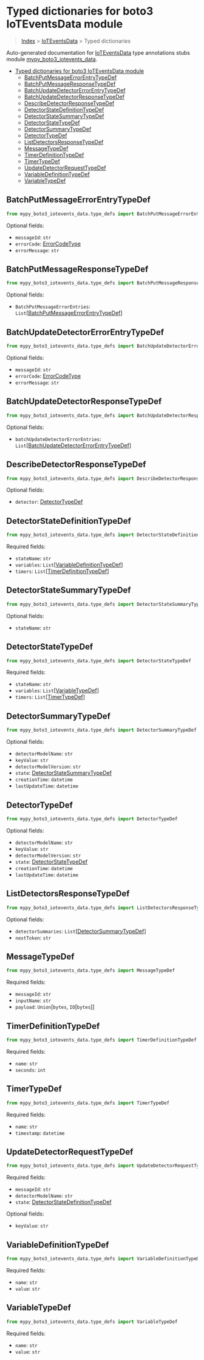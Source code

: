 # Typed dictionaries for boto3 IoTEventsData module

> [Index](..) > [IoTEventsData](.) > Typed dictionaries

Auto-generated documentation for
[IoTEventsData](https://boto3.amazonaws.com/v1/documentation/api/1.17.71/reference/services/iotevents-data.html#IoTEventsData)
type annotations stubs module
[mypy_boto3_iotevents_data](https://pypi.org/project/mypy-boto3-iotevents-data/).

- [Typed dictionaries for boto3 IoTEventsData module](#typed-dictionaries-for-boto3-ioteventsdata-module)
  - [BatchPutMessageErrorEntryTypeDef](#batchputmessageerrorentrytypedef)
  - [BatchPutMessageResponseTypeDef](#batchputmessageresponsetypedef)
  - [BatchUpdateDetectorErrorEntryTypeDef](#batchupdatedetectorerrorentrytypedef)
  - [BatchUpdateDetectorResponseTypeDef](#batchupdatedetectorresponsetypedef)
  - [DescribeDetectorResponseTypeDef](#describedetectorresponsetypedef)
  - [DetectorStateDefinitionTypeDef](#detectorstatedefinitiontypedef)
  - [DetectorStateSummaryTypeDef](#detectorstatesummarytypedef)
  - [DetectorStateTypeDef](#detectorstatetypedef)
  - [DetectorSummaryTypeDef](#detectorsummarytypedef)
  - [DetectorTypeDef](#detectortypedef)
  - [ListDetectorsResponseTypeDef](#listdetectorsresponsetypedef)
  - [MessageTypeDef](#messagetypedef)
  - [TimerDefinitionTypeDef](#timerdefinitiontypedef)
  - [TimerTypeDef](#timertypedef)
  - [UpdateDetectorRequestTypeDef](#updatedetectorrequesttypedef)
  - [VariableDefinitionTypeDef](#variabledefinitiontypedef)
  - [VariableTypeDef](#variabletypedef)

## BatchPutMessageErrorEntryTypeDef

```python
from mypy_boto3_iotevents_data.type_defs import BatchPutMessageErrorEntryTypeDef
```

Optional fields:

- `messageId`: `str`
- `errorCode`: [ErrorCodeType](./literals.md#errorcodetype)
- `errorMessage`: `str`

## BatchPutMessageResponseTypeDef

```python
from mypy_boto3_iotevents_data.type_defs import BatchPutMessageResponseTypeDef
```

Optional fields:

- `BatchPutMessageErrorEntries`:
  `List`\[[BatchPutMessageErrorEntryTypeDef](./type_defs.md#batchputmessageerrorentrytypedef)\]

## BatchUpdateDetectorErrorEntryTypeDef

```python
from mypy_boto3_iotevents_data.type_defs import BatchUpdateDetectorErrorEntryTypeDef
```

Optional fields:

- `messageId`: `str`
- `errorCode`: [ErrorCodeType](./literals.md#errorcodetype)
- `errorMessage`: `str`

## BatchUpdateDetectorResponseTypeDef

```python
from mypy_boto3_iotevents_data.type_defs import BatchUpdateDetectorResponseTypeDef
```

Optional fields:

- `batchUpdateDetectorErrorEntries`:
  `List`\[[BatchUpdateDetectorErrorEntryTypeDef](./type_defs.md#batchupdatedetectorerrorentrytypedef)\]

## DescribeDetectorResponseTypeDef

```python
from mypy_boto3_iotevents_data.type_defs import DescribeDetectorResponseTypeDef
```

Optional fields:

- `detector`: [DetectorTypeDef](./type_defs.md#detectortypedef)

## DetectorStateDefinitionTypeDef

```python
from mypy_boto3_iotevents_data.type_defs import DetectorStateDefinitionTypeDef
```

Required fields:

- `stateName`: `str`
- `variables`:
  `List`\[[VariableDefinitionTypeDef](./type_defs.md#variabledefinitiontypedef)\]
- `timers`:
  `List`\[[TimerDefinitionTypeDef](./type_defs.md#timerdefinitiontypedef)\]

## DetectorStateSummaryTypeDef

```python
from mypy_boto3_iotevents_data.type_defs import DetectorStateSummaryTypeDef
```

Optional fields:

- `stateName`: `str`

## DetectorStateTypeDef

```python
from mypy_boto3_iotevents_data.type_defs import DetectorStateTypeDef
```

Required fields:

- `stateName`: `str`
- `variables`: `List`\[[VariableTypeDef](./type_defs.md#variabletypedef)\]
- `timers`: `List`\[[TimerTypeDef](./type_defs.md#timertypedef)\]

## DetectorSummaryTypeDef

```python
from mypy_boto3_iotevents_data.type_defs import DetectorSummaryTypeDef
```

Optional fields:

- `detectorModelName`: `str`
- `keyValue`: `str`
- `detectorModelVersion`: `str`
- `state`:
  [DetectorStateSummaryTypeDef](./type_defs.md#detectorstatesummarytypedef)
- `creationTime`: `datetime`
- `lastUpdateTime`: `datetime`

## DetectorTypeDef

```python
from mypy_boto3_iotevents_data.type_defs import DetectorTypeDef
```

Optional fields:

- `detectorModelName`: `str`
- `keyValue`: `str`
- `detectorModelVersion`: `str`
- `state`: [DetectorStateTypeDef](./type_defs.md#detectorstatetypedef)
- `creationTime`: `datetime`
- `lastUpdateTime`: `datetime`

## ListDetectorsResponseTypeDef

```python
from mypy_boto3_iotevents_data.type_defs import ListDetectorsResponseTypeDef
```

Optional fields:

- `detectorSummaries`:
  `List`\[[DetectorSummaryTypeDef](./type_defs.md#detectorsummarytypedef)\]
- `nextToken`: `str`

## MessageTypeDef

```python
from mypy_boto3_iotevents_data.type_defs import MessageTypeDef
```

Required fields:

- `messageId`: `str`
- `inputName`: `str`
- `payload`: `Union`\[`bytes`, `IO`\[`bytes`\]\]

## TimerDefinitionTypeDef

```python
from mypy_boto3_iotevents_data.type_defs import TimerDefinitionTypeDef
```

Required fields:

- `name`: `str`
- `seconds`: `int`

## TimerTypeDef

```python
from mypy_boto3_iotevents_data.type_defs import TimerTypeDef
```

Required fields:

- `name`: `str`
- `timestamp`: `datetime`

## UpdateDetectorRequestTypeDef

```python
from mypy_boto3_iotevents_data.type_defs import UpdateDetectorRequestTypeDef
```

Required fields:

- `messageId`: `str`
- `detectorModelName`: `str`
- `state`:
  [DetectorStateDefinitionTypeDef](./type_defs.md#detectorstatedefinitiontypedef)

Optional fields:

- `keyValue`: `str`

## VariableDefinitionTypeDef

```python
from mypy_boto3_iotevents_data.type_defs import VariableDefinitionTypeDef
```

Required fields:

- `name`: `str`
- `value`: `str`

## VariableTypeDef

```python
from mypy_boto3_iotevents_data.type_defs import VariableTypeDef
```

Required fields:

- `name`: `str`
- `value`: `str`
